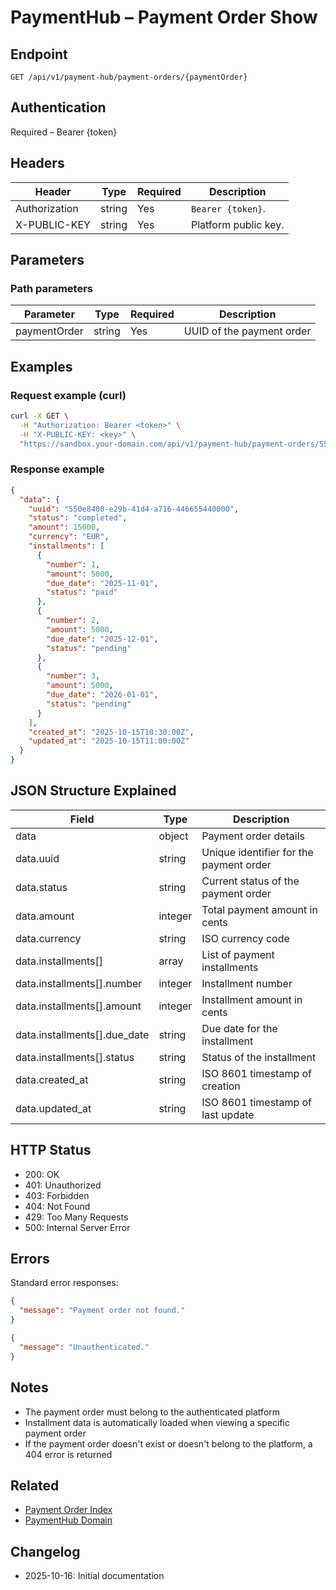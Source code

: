 # PaymentHub – Payment Order Show

## Endpoint

```
GET /api/v1/payment-hub/payment-orders/{paymentOrder}
```

## Authentication

Required – Bearer {token}

## Headers

| Header           | Type   | Required | Description |
| ---------------- | ------ | -------- | ----------- |
| Authorization    | string | Yes      | `Bearer {token}`. |
| X-PUBLIC-KEY     | string | Yes      | Platform public key. |

## Parameters

### Path parameters

| Parameter    | Type   | Required | Description |
| ------------ | ------ | -------- | ----------- |
| paymentOrder | string | Yes      | UUID of the payment order |

## Examples

### Request example (curl)

```bash
curl -X GET \
  -H "Authorization: Bearer <token>" \
  -H "X-PUBLIC-KEY: <key>" \
  "https://sandbox.your-domain.com/api/v1/payment-hub/payment-orders/550e8400-e29b-41d4-a716-446655440000"
```

### Response example

```json
{
  "data": {
    "uuid": "550e8400-e29b-41d4-a716-446655440000",
    "status": "completed",
    "amount": 15000,
    "currency": "EUR",
    "installments": [
      {
        "number": 1,
        "amount": 5000,
        "due_date": "2025-11-01",
        "status": "paid"
      },
      {
        "number": 2,
        "amount": 5000,
        "due_date": "2025-12-01",
        "status": "pending"
      },
      {
        "number": 3,
        "amount": 5000,
        "due_date": "2026-01-01",
        "status": "pending"
      }
    ],
    "created_at": "2025-10-15T10:30:00Z",
    "updated_at": "2025-10-15T11:00:00Z"
  }
}
```

## JSON Structure Explained

| Field                    | Type    | Description |
| ------------------------ | ------- | ----------- |
| data                     | object  | Payment order details |
| data.uuid                | string  | Unique identifier for the payment order |
| data.status              | string  | Current status of the payment order |
| data.amount              | integer | Total payment amount in cents |
| data.currency            | string  | ISO currency code |
| data.installments[]      | array   | List of payment installments |
| data.installments[].number | integer | Installment number |
| data.installments[].amount | integer | Installment amount in cents |
| data.installments[].due_date | string | Due date for the installment |
| data.installments[].status | string | Status of the installment |
| data.created_at          | string  | ISO 8601 timestamp of creation |
| data.updated_at          | string  | ISO 8601 timestamp of last update |

## HTTP Status

- 200: OK
- 401: Unauthorized
- 403: Forbidden
- 404: Not Found
- 429: Too Many Requests
- 500: Internal Server Error

## Errors

Standard error responses:

```json
{
  "message": "Payment order not found."
}
```

```json
{
  "message": "Unauthenticated."
}
```

## Notes

- The payment order must belong to the authenticated platform
- Installment data is automatically loaded when viewing a specific payment order
- If the payment order doesn't exist or doesn't belong to the platform, a 404 error is returned

## Related

- [Payment Order Index](./PaymentOrderIndex.md)
- [PaymentHub Domain](../README.md)

## Changelog

- 2025-10-16: Initial documentation
